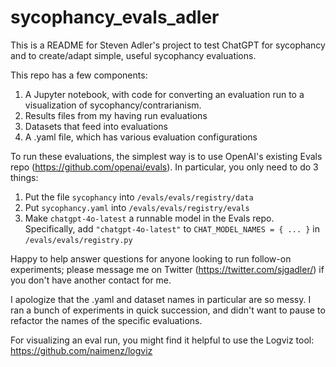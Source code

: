 # sycophancy_evals_adler

This is a README for Steven Adler's project to test ChatGPT for sycophancy and to create/adapt simple, useful sycophancy evaluations.

This repo has a few components:

1. A Jupyter notebook, with code for converting an evaluation run to a visualization of sycophancy/contrarianism.
2. Results files from my having run evaluations
3. Datasets that feed into evaluations
4. A .yaml file, which has various evaluation configurations

To run these evaluations, the simplest way is to use OpenAI's existing Evals repo (https://github.com/openai/evals). In particular, you only need to do 3 things:

1. Put the file `sycophancy` into `/evals/evals/registry/data`
2. Put `sycophancy.yaml` into `/evals/evals/registry/evals`
3. Make `chatgpt-4o-latest` a runnable model in the Evals repo. Specifically, add `"chatgpt-4o-latest"` to `CHAT_MODEL_NAMES = { ... }` in `/evals/evals/registry.py`

Happy to help answer questions for anyone looking to run follow-on experiments; please message me on Twitter (https://twitter.com/sjgadler/) if you don't have another contact for me. 

I apologize that the .yaml and dataset names in particular are so messy. I ran a bunch of experiments in quick succession, and didn't want to pause to refactor the names of the specific evaluations.

For visualizing an eval run, you might find it helpful to use the Logviz tool: https://github.com/naimenz/logviz
